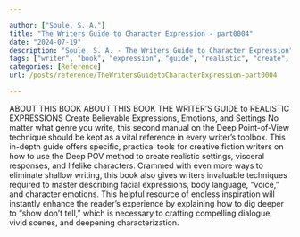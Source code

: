 ```yaml
---

author: ["Soule, S. A."]
title: "The Writers Guide to Character Expression - part0004"
date: "2024-07-19"
description: "Soule, S. A. - The Writers Guide to Character Expression"
tags: ["writer", "book", "expression", "guide", "realistic", "create", "emotion", "setting", "deep", "technique", "character", "believable", "matter", "genre", "write", "second", "manual", "kept", "vital", "reference", "every", "toolbox", "offer", "specific", "practical"]
categories: [Reference]
url: /posts/reference/TheWritersGuidetoCharacterExpression-part0004

---
```



ABOUT THIS BOOK
ABOUT THIS BOOK
THE WRITER’S GUIDE to REALISTIC EXPRESSIONS 
Create Believable Expressions, Emotions, and Settings
No matter what genre you write, this second manual on the Deep Point-of-View technique should be kept as a vital reference in every writer’s toolbox. This in-depth guide offers specific, practical tools for creative fiction writers on how to use the Deep POV method to create realistic settings, visceral responses, and lifelike characters.
Crammed with even more ways to eliminate shallow writing, this book also gives writers invaluable techniques required to master describing facial expressions, body language, “voice,” and character emotions.
This helpful resource of endless inspiration will instantly enhance the reader’s experience by explaining how to dig deeper to “show don’t tell,” which is necessary to crafting compelling dialogue, vivid scenes, and deepening characterization.

